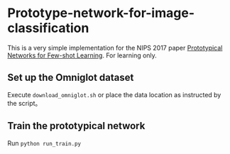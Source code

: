 # Prototype-network-for-image-classification
This is a very simple implementation for the NIPS 2017 paper [Prototypical Networks for Few-shot Learning](https://proceedings.neurips.cc/paper/2017/file/cb8da6767461f2812ae4290eac7cbc42-Paper.pdf).
For learning only.


## Set up the Omniglot dataset
Execute `download_omniglot.sh` or place the data location as instructed by the script。

## Train the prototypical network
Run `python run_train.py`
